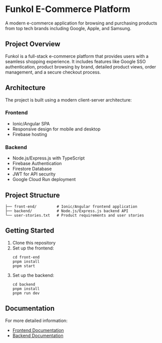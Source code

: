 # Funkol E-Commerce Platform

A modern e-commerce application for browsing and purchasing products from top tech brands including Google, Apple, and Samsung.

## Project Overview

Funkol is a full-stack e-commerce platform that provides users with a seamless shopping experience. It includes features like Google SSO authentication, product browsing by brand, detailed product views, order management, and a secure checkout process.

## Architecture

The project is built using a modern client-server architecture:

### Frontend

- Ionic/Angular SPA
- Responsive design for mobile and desktop
- Firebase hosting

### Backend

- Node.js/Express.js with TypeScript
- Firebase Authentication
- Firestore Database
- JWT for API security
- Google Cloud Run deployment

## Project Structure

```
├── front-end/         # Ionic/Angular frontend application
├── backend/           # Node.js/Express.js backend API
└── user-stories.txt   # Product requirements and user stories
```

## Getting Started

1. Clone this repository
2. Set up the frontend:
   ```
   cd front-end
   pnpm install
   pnpm start
   ```
3. Set up the backend:
   ```
   cd backend
   pnpm install
   pnpm run dev
   ```

## Documentation

For more detailed information:

- [Frontend Documentation](./front-end/README.md)
- [Backend Documentation](./backend/README.md)
